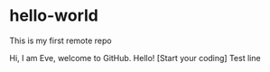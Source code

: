 # hello-world
This is my first remote repo

Hi, I am Eve, welcome to GitHub. Hello!
[Start your coding]
Test line